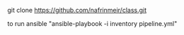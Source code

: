 git clone https://github.com/nafrinmeir/class.git

to run ansible "ansible-playbook -i inventory pipeline.yml"

